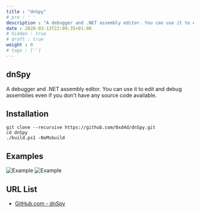 ```yaml
---
title : "dnSpy"
# pre : ' '
description : "A debugger and .NET assembly editor. You can use it to edit and debug assemblies even if you don't have any source code available."
date : 2020-03-13T22:09:35+01:00
# hidden : true
# draft : true
weight : 0
# tags : ['']
---
```


## dnSpy

A debugger and .NET assembly editor. You can use it to edit and debug assemblies even if you don't have any source code available.

## Installation

```plain
git clone --recursive https://github.com/0xd4d/dnSpy.git
cd dnSpy
./build.ps1 -NoMsbuild
```

## Examples

![Example](images/example-1.gif)
![Example](images/example-2.gif)

## URL List

* [GitHub.com - dnSpy](https://github.com/0xd4d/dnSpy)
